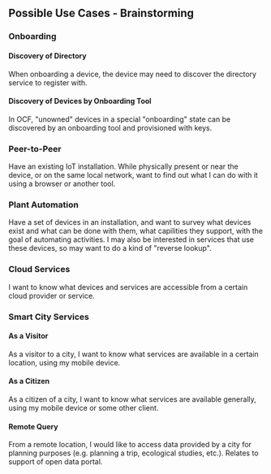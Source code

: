 ## Possible Use Cases - Brainstorming

### Onboarding 

#### Discovery of Directory
When onboarding a device, the device may need to discover the directory service to register with.

#### Discovery of Devices by Onboarding Tool
In OCF, "unowned" devices in a special "onboarding" state can be discovered by an onboarding tool and provisioned with keys.

### Peer-to-Peer
Have an existing IoT installation.  While physically present or near the device, or on the same local network, 
want to find out what I can do with it using a browser or another tool.

### Plant Automation
Have a set of devices in an installation, and want to survey what devices exist and what can be done with them,
what capilities they support, with the goal of automating activities.
I may also be interested in services that use these devices, so may want to do a kind of "reverse lookup".

### Cloud Services
I want to know what devices and services are accessible from a certain cloud provider or service.

### Smart City Services

#### As a Visitor
As a visitor to a city, I want to know what services are available in a certain location, using my mobile device.

#### As a Citizen
As a citizen of a city, I want to know what services are available generally, using my mobile device or some other client.

#### Remote Query
From a remote location, I would like to access data provided by a city for planning purposes (e.g. planning a trip,
ecological studies, etc.).  Relates to support of open data portal.
